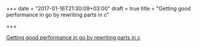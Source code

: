 +++
date = "2017-01-16T21:30:09+03:00"
draft = true
title = "Getting good performance in go by rewriting parts in c"

+++

<p><a href="http://lemire.me/blog/2014/02/14/getting-good-performance-in-go-by-rewriting-parts-in-c">Getting good performance in go by rewriting parts in c</a></p>
